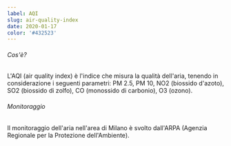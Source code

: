 ```yaml
---
label: AQI
slug: air-quality-index
date: 2020-01-17
color: '#432523'
---
```


###### Cos'è?
L'AQI (air quality index) è l'indice che misura la qualità dell'aria, tenendo in considerazione i seguenti parametri: PM 2.5, PM 10, NO2 (biossido d'azoto), SO2 (biossido di zolfo), CO (monossido di carbonio), O3 (ozono).

###### Monitoraggio
Il monitoraggio dell'aria nell'area di Milano è svolto dall'ARPA (Agenzia Regionale per la Protezione dell'Ambiente).